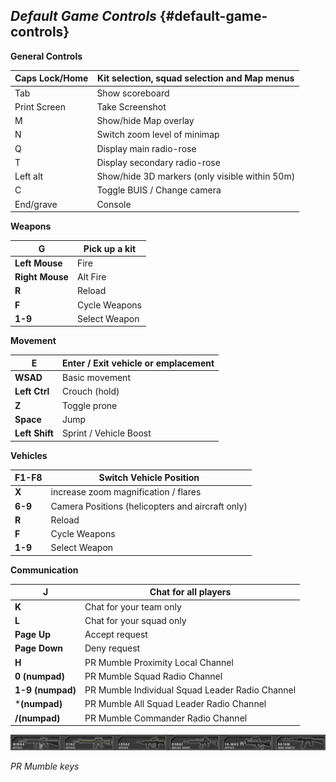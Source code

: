 ## _Default Game Controls_ {#default-game-controls}

**General Controls**

| Caps Lock/Home | **Kit selection, squad selection and Map menus** |
| --- | --- |
| Tab | Show scoreboard |
| Print Screen | Take Screenshot |
| M | Show/hide Map overlay |
| N | Switch zoom level of minimap |
| Q | Display main radio-rose |
| T | Display secondary radio-rose |
| Left alt | Show/hide 3D markers (only visible within 50m) |
| C | Toggle BUIS / Change camera |
| End/grave | Console |

**Weapons**

| **G** | Pick up a kit |
| --- | --- |
| **Left Mouse** | Fire |
| **Right Mouse** | Alt Fire | Toggle sights |
| **R** | Reload |
| **F** | Cycle Weapons |
| **1-9** | Select Weapon |

**Movement**

| **E** | Enter / Exit vehicle or emplacement |
| --- | --- |
| **WSAD** | Basic movement |
| **Left Ctrl** | Crouch (hold) |
| **Z** | Toggle prone |
| **Space** | Jump |
| **Left Shift** | Sprint / Vehicle Boost |

**Vehicles**

| **F1-F8** | Switch Vehicle Position |
| --- | --- |
| **X** | increase zoom magnification / flares |
| **6-9** | Camera Positions (helicopters and aircraft only) |
| **R** | Reload |
| **F** | Cycle Weapons |
| **1-9** | Select Weapon |

**Communication**

| **J** | Chat for all players |
| --- | --- |
| **K** | Chat for your team only |
| **L** | Chat for your squad only |
| **Page Up** | Accept request |
| **Page Down** | Deny request |
| **H** | PR Mumble Proximity Local Channel |
| **0 (numpad)** | PR Mumble Squad Radio Channel |
| **1-9 (numpad)** | PR Mumble Individual Squad Leader Radio Channel |
| ***(numpad)** | PR Mumble All Squad Leader Radio Channel |
| **/(numpad)** | PR Mumble Commander Radio Channel |

![C:\Users\Wouter\Desktop\1.png](../assets/cuserswouterdesktop1.png)

_PR Mumble keys_
